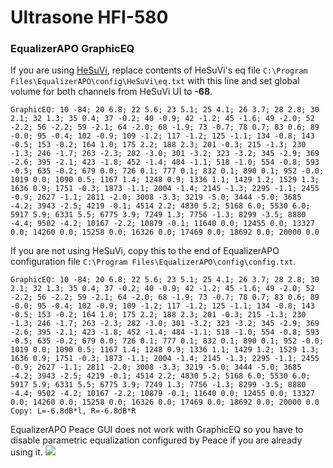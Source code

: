 # Ultrasone HFI-580
### EqualizerAPO GraphicEQ
If you are using [HeSuVi](https://sourceforge.net/projects/hesuvi/), replace contents of HeSuVi's eq file `C:\Program Files\EqualizerAPO\config\HeSuVi\eq.txt` with this line and set global volume for both channels from HeSuVi UI to **-68**.
```
GraphicEQ: 10 -84; 20 6.8; 22 5.6; 23 5.1; 25 4.1; 26 3.7; 28 2.8; 30 2.1; 32 1.3; 35 0.4; 37 -0.2; 40 -0.9; 42 -1.2; 45 -1.6; 49 -2.0; 52 -2.2; 56 -2.2; 59 -2.1; 64 -2.0; 68 -1.9; 73 -0.7; 78 0.7; 83 0.6; 89 -0.0; 95 -0.4; 102 -0.9; 109 -1.2; 117 -1.2; 125 -1.1; 134 -0.8; 143 -0.5; 153 -0.2; 164 1.0; 175 2.2; 188 2.3; 201 -0.3; 215 -1.3; 230 -1.3; 246 -1.7; 263 -2.3; 282 -3.0; 301 -3.2; 323 -3.2; 345 -2.9; 369 -2.6; 395 -2.1; 423 -1.8; 452 -1.4; 484 -1.1; 518 -1.0; 554 -0.8; 593 -0.5; 635 -0.2; 679 0.0; 726 0.1; 777 0.1; 832 0.1; 890 0.1; 952 -0.0; 1019 0.0; 1090 0.5; 1167 1.4; 1248 0.9; 1336 1.1; 1429 1.2; 1529 1.3; 1636 0.9; 1751 -0.3; 1873 -1.1; 2004 -1.4; 2145 -1.3; 2295 -1.1; 2455 -0.9; 2627 -1.1; 2811 -2.0; 3008 -3.3; 3219 -5.0; 3444 -5.0; 3685 -4.2; 3943 -2.5; 4219 -0.1; 4514 2.2; 4830 5.2; 5168 6.0; 5530 6.0; 5917 5.9; 6331 5.5; 6775 3.9; 7249 1.3; 7756 -1.3; 8299 -3.5; 8880 -4.4; 9502 -4.2; 10167 -2.2; 10879 -0.1; 11640 0.0; 12455 0.0; 13327 0.0; 14260 0.0; 15258 0.0; 16326 0.0; 17469 0.0; 18692 0.0; 20000 0.0
```
If you are not using HeSuVi, copy this to the end of EqualizerAPO configuration file `C:\Program Files\EqualizerAPO\config\config.txt`.
```
GraphicEQ: 10 -84; 20 6.8; 22 5.6; 23 5.1; 25 4.1; 26 3.7; 28 2.8; 30 2.1; 32 1.3; 35 0.4; 37 -0.2; 40 -0.9; 42 -1.2; 45 -1.6; 49 -2.0; 52 -2.2; 56 -2.2; 59 -2.1; 64 -2.0; 68 -1.9; 73 -0.7; 78 0.7; 83 0.6; 89 -0.0; 95 -0.4; 102 -0.9; 109 -1.2; 117 -1.2; 125 -1.1; 134 -0.8; 143 -0.5; 153 -0.2; 164 1.0; 175 2.2; 188 2.3; 201 -0.3; 215 -1.3; 230 -1.3; 246 -1.7; 263 -2.3; 282 -3.0; 301 -3.2; 323 -3.2; 345 -2.9; 369 -2.6; 395 -2.1; 423 -1.8; 452 -1.4; 484 -1.1; 518 -1.0; 554 -0.8; 593 -0.5; 635 -0.2; 679 0.0; 726 0.1; 777 0.1; 832 0.1; 890 0.1; 952 -0.0; 1019 0.0; 1090 0.5; 1167 1.4; 1248 0.9; 1336 1.1; 1429 1.2; 1529 1.3; 1636 0.9; 1751 -0.3; 1873 -1.1; 2004 -1.4; 2145 -1.3; 2295 -1.1; 2455 -0.9; 2627 -1.1; 2811 -2.0; 3008 -3.3; 3219 -5.0; 3444 -5.0; 3685 -4.2; 3943 -2.5; 4219 -0.1; 4514 2.2; 4830 5.2; 5168 6.0; 5530 6.0; 5917 5.9; 6331 5.5; 6775 3.9; 7249 1.3; 7756 -1.3; 8299 -3.5; 8880 -4.4; 9502 -4.2; 10167 -2.2; 10879 -0.1; 11640 0.0; 12455 0.0; 13327 0.0; 14260 0.0; 15258 0.0; 16326 0.0; 17469 0.0; 18692 0.0; 20000 0.0
Copy: L=-6.8dB*l, R=-6.8dB*R
```
EqualizerAPO Peace GUI does not work with GraphicEQ so you have to disable parametric equalization configured by Peace if you are already using it.
![](https://raw.githubusercontent.com/jaakkopasanen/AutoEq/master/results/Headphone.com/headphoncecom/onear/Ultrasone%20HFI-580/Ultrasone%20HFI-580.png)
